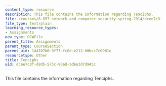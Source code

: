 ```yaml
---
content_type: resource
description: This file contains the information regarding Tenciphs.
file: /courses/6-857-network-and-computer-security-spring-2014/dcee7c3fd8db575c90adbd6a3d7d945c_tenciphs.txt
file_type: text/plain
learning_resource_types:
- Assignments
ocw_type: OCWFile
parent_title: Assignments
parent_type: CourseSection
parent_uid: 144107b0-9f7f-fc0d-e212-00bcc7c0981e
resourcetype: Other
title: Tenciphs
uid: dcee7c3f-d8db-575c-90ad-bd6a3d7d945c
---
```

This file contains the information regarding Tenciphs.
